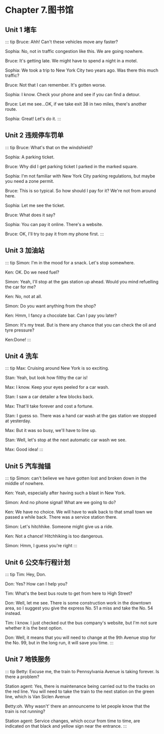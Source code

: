 # Chapter 7.图书馆

## Unit 1 堵车
::: tip
Bruce: Ahh! Can't these vehicles move any faster?

Sophia: No, not in traffic congestion like this. We are going nowhere.

Bruce: It's getting late. We might have to spend a night in a motel.

Sophia: We took a trip to New York City two years ago. Was there this much traffic?

Bruce: Not that I can remember. It's gotten worse.

Sophia: I know. Check your phone and see if you can find a detour.

Bruce: Let me see...OK, if we take exit 38 in two miles, there's another route.

Sophia: Great! Let's do it.
:::

## Unit 2 违规停车罚单
::: tip
Bruce: What's that on the windshield?

Sophia: A parking ticket.

Bruce: Why did I get parking ticket I parked in the marked square.

Sophia: I'm not familiar with New York City parking regulations, but maybe
you need a zone permit.

Bruce: This is so typical. So how should I pay for it? We're not from around
here.

Sophia: Let me see the ticket.

Bruce: What does it say?

Sophia: You can pay it online. There's a website.

Bruce: OK, I'll try to pay it from my phone first.
:::

## Unit 3 加油站
::: tip
Simon: I'm in the mood for a snack. Let's stop somewhere.

Ken: OK. Do we need fuel?

Simon: Yeah, I'll stop at the gas station up ahead. Would you mind refuelling
the car for me?

Ken: No, not at all.

Simon: Do you want anything from the shop?

Ken: Hmm, I fancy a chocolate bar. Can I pay you later?

Simon: It's my treat. But is there any chance that you can check the oil and
tyre pressure?

Ken:Done!
:::
## Unit 4 洗车

::: tip
Max: Cruising around New York is so exciting.

Stan: Yeah, but look how filthy the car is!

Max: I know. Keep your eyes peeled for a car wash.

Stan: I saw a car detailer a few blocks back.

Max: That'll take forever and cost a fortune.

Stan: I guess so. There was a hand car wash at the gas station we stopped
at yesterday.

Max: But it was so busy, we'll have to line up.

Stan: Well, let's stop at the next automatic car wash we see.

Max: Good idea!
:::

## Unit 5 汽车抛锚

::: tip
Simon: can't believe we have gotten lost and broken down in the middle of nowhere.

Ken: Yeah, especially after having such a blast in New York.

Simon: And no phone signal! What are we going to do?

Ken: We have no choice. We will have to walk back to that small town we
passed a while back. There was a service station there.

Simon: Let's hitchhike. Someone might give us a ride.

Ken: Not a chance! Hitchhiking is too dangerous.

Simon: Hmm, I guess you're right
:::


## Unit 6 公交车行程计划

::: tip
Tim: Hey, Don.

Don: Yes? How can I help you?

Tim: What's the best bus route to get from here to High Street?

Don: Well, let me see. There is some construction work in the downtown
area, so I suggest you give the express No. 51 a miss and take the No.
54 instead.

Tim: I know. I just checked out the bus company's website, but I'm not sure
whether it is the best option.

Don: Well, it means that you will need to change at the 9th Avenue stop for
the No. 99, but in the long run, it will save you time.
:::


## Unit 7 地铁服务

::: tip
Betty: Excuse me, the train to Pennsylvania Avenue is taking forever.
Is there a problem?

Station agent: Yes, there is maintenance being carried out to the tracks on
the red line. You will need to take the train to the next station
on the green line, which is Van Siclen Avenue

Betty:oh. Why wasn't' there an announceme to let people know
that the train is not running?

Station agent: Service changes, which occur from time to time, are indicated
on that black and yellow sign near the entrance.
:::